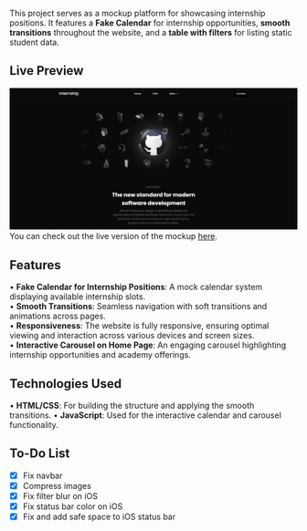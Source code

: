 This project serves as a mockup platform for showcasing internship positions. It features a **Fake Calendar** for internship opportunities, **smooth transitions** throughout the website, and a **table with filters** for listing static student data.

## Live Preview
![Website Mockup Preview](./images/Internship-website-preview.png)
You can check out the live version of the mockup [here](https://termjs.github.io/code-academy/).

## Features
• **Fake Calendar for Internship Positions**: A mock calendar system displaying available internship slots.  
• **Smooth Transitions**: Seamless navigation with soft transitions and animations across pages.  
• **Responsiveness**: The website is fully responsive, ensuring optimal viewing and interaction across various devices and screen sizes.  
• **Interactive Carousel on Home Page**: An engaging carousel highlighting internship opportunities and academy offerings.

## Technologies Used
• **HTML/CSS**: For building the structure and applying the smooth transitions.
• **JavaScript**: Used for the interactive calendar and carousel functionality.

## To-Do List
- [x] Fix navbar
- [x] Compress images
- [x] Fix filter blur on iOS
- [x] Fix status bar color on iOS
- [x] Fix and add safe space to iOS status bar
